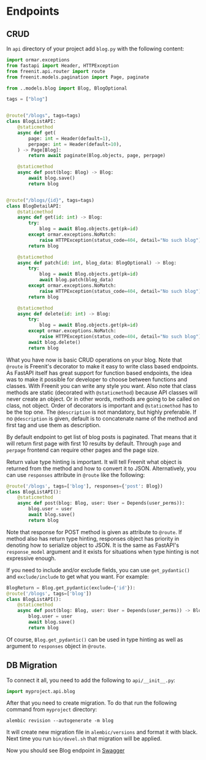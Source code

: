 # Endpoints

## CRUD
In `api` directory of your project add `blog.py` with the following content:
```py
import ormar.exceptions
from fastapi import Header, HTTPException
from freenit.api.router import route
from freenit.models.pagination import Page, paginate

from ..models.blog import Blog, BlogOptional

tags = ["blog"]


@route("/blogs", tags=tags)
class BlogListAPI:
    @staticmethod
    async def get(
        page: int = Header(default=1),
        perpage: int = Header(default=10),
    ) -> Page[Blog]:
        return await paginate(Blog.objects, page, perpage)

    @staticmethod
    async def post(blog: Blog) -> Blog:
        await blog.save()
        return blog


@route("/blogs/{id}", tags=tags)
class BlogDetailAPI:
    @staticmethod
    async def get(id: int) -> Blog:
        try:
            blog = await Blog.objects.get(pk=id)
        except ormar.exceptions.NoMatch:
            raise HTTPException(status_code=404, detail="No such blog")
        return blog

    @staticmethod
    async def patch(id: int, blog_data: BlogOptional) -> Blog:
        try:
            blog = await Blog.objects.get(pk=id)
            await blog.patch(blog_data)
        except ormar.exceptions.NoMatch:
            raise HTTPException(status_code=404, detail="No such blog")
        return blog

    @staticmethod
    async def delete(id: int) -> Blog:
        try:
            blog = await Blog.objects.get(pk=id)
        except ormar.exceptions.NoMatch:
            raise HTTPException(status_code=404, detail="No such blog")
        await blog.delete()
        return blog
```
What you have now is basic CRUD operations on your blog. Note that `@route` is
Freenit's decorator to make it easy to write class based endpoints. As FastAPI
itself has great support for function based endpoints, the idea was to make
it possible for developer to choose between functions and classes. With Freenit
you can write any style you want. Also note that class methods are static 
(decorated with `@staticmethod`) because API classes will never create an object. 
Or in other words, methods are going to be called on class, not object. Order of
decorators is important and `@staticmethod` has to be the top one. The
`@description` is not mandatory, but highly preferable. If no `@description` is
given, default is to concatenate name of the method and first tag and use them
as description.

By default endpoint to get list of blog posts is paginated. That means that it 
will return first page with first 10 results by default. Through `page` and
`perpage` frontend can require other pages and the page size.

Return value type hinting is important. It will tell Freenit what object is
returned from the method and how to convert it to JSON. Alternatively, you can
use `responses` attribute in `@route` like the following:
```py
@route('/blogs', tags=['blog'], responses={'post': Blog})
class BlogListAPI():
    @staticmethod
    async def post(blog: Blog, user: User = Depends(user_perms)):
        blog.user = user
        await blog.save()
        return blog
```
Note that response for POST method is given as attribute to `@route`. If method
also has return type hinting, responses object has priority in denoting how to
serialize object to JSON. It is the same as FastAPI's `response_model` argument
and it exists for situations when type hinting is not expressive enough.

If you need to include and/or exclude fields, you can use `get_pydantic()` and
`exclude/include` to get what you want. For example:
```py
BlogReturn = Blog.get_pydantic(exclude={'id'}):
@route('/blogs', tags=['blog'])
class BlogListAPI():
    @staticmethod
    async def post(blog: Blog, user: User = Depends(user_perms)) -> BlogReturn:
        blog.user = user
        await blog.save()
        return blog
```
Of course, `Blog.get_pydantic()` can be used in type hinting as well as argument 
to `responses` object in `@route`.


## DB Migration
To connect it all, you need to add the following to `api/__init__.py`:
```py
import myproject.api.blog
```

After that you need to create migration. To do that run the following command
from `myproject` directory:
```
alembic revision --autogenerate -m blog
```
It will create new migration file in `alembic/versions` and format it with 
black. Next time you run `bin/devel.sh` that migration will be applied.

Now you should see Blog endpoint in [Swagger](http://localhost:5000/api/v1)
